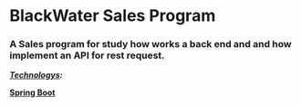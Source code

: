 <h1>BlackWater Sales Program</h1>

<h3> 
A Sales program for study how works a back end and and how implement an API for rest request.
</h3>

<b><i><u>Technologys</u>:</i><b>

<a href="https://spring.io/tools3/sts/all">Spring Boot</a>
